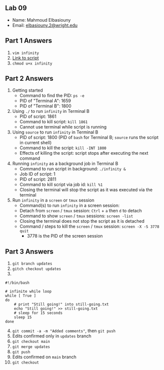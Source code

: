 ## Lab 09

- Name: Mahmoud Elbasiouny
- Email: elbasiouny.2@wright.edu

## Part 1 Answers

1. `vim infinity`
2. [Link to script](infinity) 
3. `chmod u+x infinity`

## Part 2 Answers

1. Getting started
   - Command to find the PID: `ps -e`
   - PID of "Terminal A": 1659
   - PID of "Terminal B": 1800
2. Using `./` to run `infinity` in Terminal B
   - PID of script: 1861
   - Command to kill script: `kill 1861`
   - Cannot use terminal while script is running
3. Using `source` to run `infinity` in Terminal B
   - PID of script: 1800 (PID of `bash` for Terminal B; `source` runs the script in current shell)
   - Command to kill the script: `kill -INT 1800`
   - Effects of killing the script: script stops after executing the next command
4. Running `infinity` as a background job in Terminal B
   - Command to run script in background: `./infinity &`
   - Job ID of script: 1
   - PID of script: 2811
   - Command to kill script via job id: `kill %1`
   - Closing the terminal will stop the script as it was executed via the terminal
5. Run `infinity` in a `screen` or `tmux` session
   - Command(s) to run `infinity` in a screen session:
   - Detach from `screen` / `tmux` session: `Ctrl` + `a` then `d` to detach
   - Command to show `screen` / `tmux` sessions: `screen -list`
   - Closing the terminal does not stop the script as it is detached
   - Command / steps to kill the `screen` / `tmux` session: `screen -X -S 3778 quit`
      - 3778 is the PID of the screen session

## Part 3 Answers

1. `git branch updates`
2. `gitch checkout updates`
3.
```
#!/bin/bash

# infinite while loop
while [ True ]
do
    # print "Still going!" into still-going.txt
    echo "Still going!" >> still-going.txt
    # sleep for 15 seconds
    sleep 15
done
```
4. `git commit -a -m "Added comments"`, then `git push`
5. Edits confirmed only in `updates` branch
6. `git checkout main`
7. `git merge updates`
8. `git push`
9. Edits confirmed on `main` branch
10. `git checkout`
